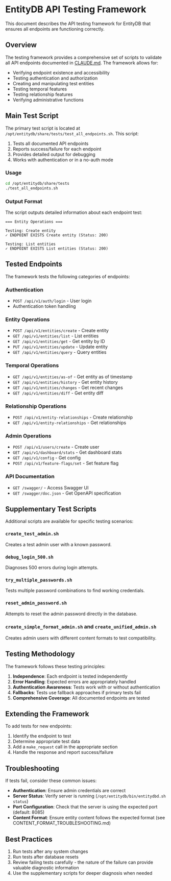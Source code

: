 # EntityDB API Testing Framework

This document describes the API testing framework for EntityDB that ensures all endpoints are functioning correctly.

## Overview

The testing framework provides a comprehensive set of scripts to validate all API endpoints documented in [CLAUDE.md](/opt/entitydb/CLAUDE.md). The framework allows for:

- Verifying endpoint existence and accessibility
- Testing authentication and authorization
- Creating and manipulating test entities
- Testing temporal features
- Testing relationship features
- Verifying administrative functions

## Main Test Script

The primary test script is located at `/opt/entitydb/share/tests/test_all_endpoints.sh`. This script:

1. Tests all documented API endpoints
2. Reports success/failure for each endpoint
3. Provides detailed output for debugging
4. Works with authentication or in a no-auth mode

### Usage

```bash
cd /opt/entitydb/share/tests
./test_all_endpoints.sh
```

### Output Format

The script outputs detailed information about each endpoint test:

```
=== Entity Operations ===

Testing: Create entity
✓ ENDPOINT EXISTS Create entity (Status: 200)

Testing: List entities
✓ ENDPOINT EXISTS List entities (Status: 200)
```

## Tested Endpoints

The framework tests the following categories of endpoints:

### Authentication
- `POST /api/v1/auth/login` - User login
- Authentication token handling

### Entity Operations
- `POST /api/v1/entities/create` - Create entity
- `GET /api/v1/entities/list` - List entities
- `GET /api/v1/entities/get` - Get entity by ID
- `PUT /api/v1/entities/update` - Update entity
- `GET /api/v1/entities/query` - Query entities

### Temporal Operations
- `GET /api/v1/entities/as-of` - Get entity as of timestamp
- `GET /api/v1/entities/history` - Get entity history
- `GET /api/v1/entities/changes` - Get recent changes
- `GET /api/v1/entities/diff` - Get entity diff

### Relationship Operations
- `POST /api/v1/entity-relationships` - Create relationship
- `GET /api/v1/entity-relationships` - Get relationships

### Admin Operations
- `POST /api/v1/users/create` - Create user
- `GET /api/v1/dashboard/stats` - Get dashboard stats
- `GET /api/v1/config` - Get config
- `POST /api/v1/feature-flags/set` - Set feature flag

### API Documentation
- `GET /swagger/` - Access Swagger UI
- `GET /swagger/doc.json` - Get OpenAPI specification

## Supplementary Test Scripts

Additional scripts are available for specific testing scenarios:

### `create_test_admin.sh`
Creates a test admin user with a known password.

### `debug_login_500.sh`
Diagnoses 500 errors during login attempts.

### `try_multiple_passwords.sh`
Tests multiple password combinations to find working credentials.

### `reset_admin_password.sh`
Attempts to reset the admin password directly in the database.

### `create_simple_format_admin.sh` and `create_unified_admin.sh`
Creates admin users with different content formats to test compatibility.

## Testing Methodology

The framework follows these testing principles:

1. **Independence**: Each endpoint is tested independently
2. **Error Handling**: Expected errors are appropriately handled
3. **Authentication Awareness**: Tests work with or without authentication
4. **Fallbacks**: Tests use fallback approaches if primary tests fail
5. **Comprehensive Coverage**: All documented endpoints are tested

## Extending the Framework

To add tests for new endpoints:

1. Identify the endpoint to test
2. Determine appropriate test data
3. Add a `make_request` call in the appropriate section
4. Handle the response and report success/failure

## Troubleshooting

If tests fail, consider these common issues:

- **Authentication**: Ensure admin credentials are correct
- **Server Status**: Verify server is running (`/opt/entitydb/bin/entitydbd.sh status`)
- **Port Configuration**: Check that the server is using the expected port (default: 8085)
- **Content Format**: Ensure entity content follows the expected format (see CONTENT_FORMAT_TROUBLESHOOTING.md)

## Best Practices

1. Run tests after any system changes
2. Run tests after database resets
3. Review failing tests carefully - the nature of the failure can provide valuable diagnostic information
4. Use the supplementary scripts for deeper diagnosis when needed